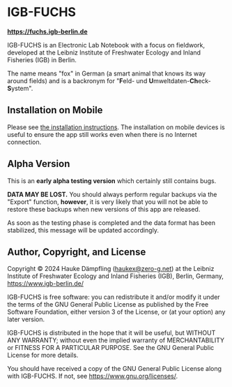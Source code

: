 IGB-FUCHS
=========

**<https://fuchs.igb-berlin.de>**

IGB-FUCHS is an Electronic Lab Notebook with a focus on fieldwork, developed at
the Leibniz Institute of Freshwater Ecology and Inland Fisheries (IGB) in Berlin.

The name means "fox" in German (a smart animal that knows its way around fields)
and is a backronym for "**F**eld- und **U**mweltdaten-**Ch**eck-**S**ystem".

Installation on Mobile
----------------------

Please see [the installation instructions](src/images/IGB-FUCHS_Mobile-Installation.pdf).
The installation on mobile devices is useful to ensure the app still works even when there
is no Internet connection.

Alpha Version
-------------

This is an **early alpha testing version** which certainly still contains bugs.

**DATA MAY BE LOST.**
You should always perform regular backups via the "Export" function, **however**,
it is very likely that you will not be able to restore these backups when new versions of this app are released.

As soon as the testing phase is completed and the data format has been stabilized, this message will be updated accordingly.


Author, Copyright, and License
------------------------------

Copyright © 2024 Hauke Dämpfling (haukex@zero-g.net)
at the Leibniz Institute of Freshwater Ecology and Inland Fisheries (IGB),
Berlin, Germany, <https://www.igb-berlin.de/>

IGB-FUCHS is free software: you can redistribute it and/or modify it under
the terms of the GNU General Public License as published by the Free Software
Foundation, either version 3 of the License, or (at your option) any later version.

IGB-FUCHS is distributed in the hope that it will be useful, but WITHOUT
ANY WARRANTY; without even the implied warranty of MERCHANTABILITY or FITNESS
FOR A PARTICULAR PURPOSE. See the GNU General Public License for more details.

You should have received a copy of the GNU General Public License along with
IGB-FUCHS. If not, see <https://www.gnu.org/licenses/>.